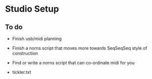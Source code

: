 # Studio Setup

## To do

- Finish usb/midi planning
- Finish a norns script that moves more towards SeqSeqSeq style of construction
- Find or write a norns script that can co-ordinate midi for you



- tickler.txt
